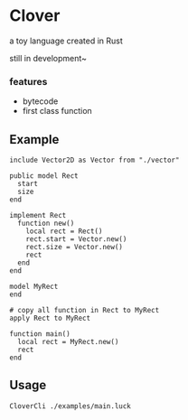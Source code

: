 # Clover

a toy language created in Rust

still in development~

### features
* bytecode
* first class function

## Example

    include Vector2D as Vector from "./vector"

    public model Rect
      start
      size
    end

    implement Rect
      function new()
        local rect = Rect()
        rect.start = Vector.new()
        rect.size = Vector.new()
        rect
      end
    end

    model MyRect
    end

    # copy all function in Rect to MyRect
    apply Rect to MyRect

    function main()
      local rect = MyRect.new()
      rect
    end
    

## Usage

    CloverCli ./examples/main.luck